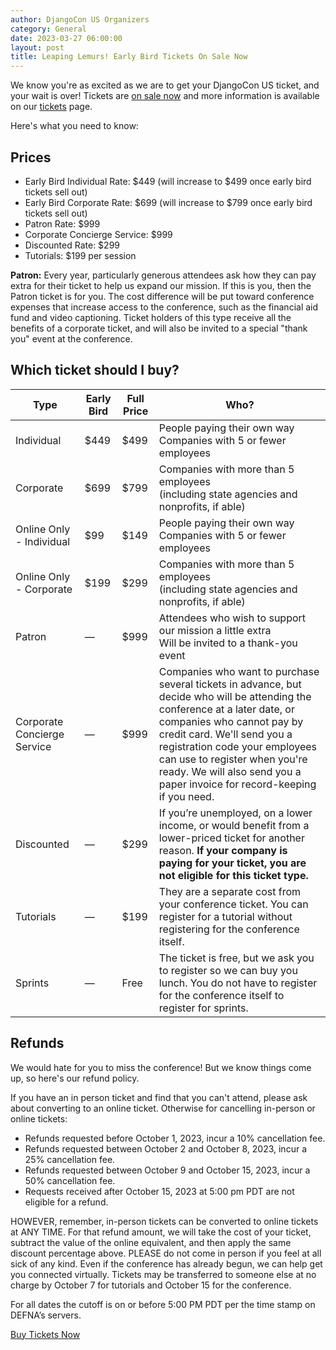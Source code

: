 ```yaml
---
author: DjangoCon US Organizers
category: General
date: 2023-03-27 06:00:00
layout: post
title: Leaping Lemurs! Early Bird Tickets On Sale Now
---
```


We know you're as excited as we are to get your DjangoCon US ticket, and your wait is over! Tickets are [on sale now]({{site.ticket_link}}) and more information is available on our [tickets](/tickets/) page.

Here's what you need to know:

## Prices

- Early Bird Individual Rate: $449 (will increase to $499 once early bird tickets sell out)
- Early Bird Corporate Rate: $699 (will increase to $799 once early bird tickets sell out)
- Patron Rate: $999
- Corporate Concierge Service: $999
- Discounted Rate: $299
- Tutorials: $199 per session

**Patron:** Every year, particularly generous attendees ask how they can pay extra for their ticket to help us expand our mission. If this is you, then the Patron ticket is for you. The cost difference will be put toward conference expenses that increase access to the conference, such as the financial aid fund and video captioning. Ticket holders of this type receive all the benefits of a corporate ticket, and will also be invited to a special "thank you" event at the conference.

## Which ticket should I buy?

<table>
     <thead>
      <tr>
       <th>Type</th>
       <th>Early Bird</th>
       <th>Full Price</th>
       <th>Who?</th>
      </tr>
     </thead>
     <tbody>
      <tr>
       <td>Individual</td>
       <td>$449</td>
       <td>$499</td>
       <td><div>People paying their own way</div><div>Companies with 5 or fewer employees</div></td>
      </tr>
      <tr>
       <td>Corporate</td>
       <td>$699</td>
       <td>$799</td>
       <td><div>Companies with more than 5 employees</div><div>(including state agencies and nonprofits, if able)</div></td>
      </tr>
      <tr>
        <td>Online Only - Individual</td>
        <td>$99</td>
        <td>$149</td>
        <td><div>People paying their own way</div><div>Companies with 5 or fewer employees</div></td>
      </tr>
      <tr>
        <td>Online Only - Corporate</td>
        <td>$199</td>
        <td>$299</td>
        <td><div>Companies with more than 5 employees</div><div>(including state agencies and nonprofits, if able)</div></td>
      </tr>
      <tr>
       <td>Patron</td>
       <td>&mdash;</td>
       <td>$999</td>
       <td><div>Attendees who wish to support our mission a little extra</div><div>Will be invited to a thank-you event</div></td>
      </tr>
      <tr>
       <td>Corporate Concierge Service</td>
       <td>&mdash;</td>
       <td>$999</td>
       <td>Companies who want to purchase several tickets in advance, but decide who will be attending the conference at a later date, or companies who cannot pay by credit card. We'll send you a registration code your employees can use to register when you're ready. We will also send you a paper invoice for record-keeping if you need.</td>
      </tr>
      <tr>
       <td>Discounted</td>
       <td>&mdash;</td>
       <td>$299</td>
       <td>If you’re unemployed, on a lower income, or would benefit from a lower-priced ticket for another reason. <strong>If your company is paying for your ticket, you are not eligible for this ticket type.</strong></td>
      </tr>
      <tr>
       <td>Tutorials</td>
       <td>&mdash;</td>
       <td>$199</td>
       <td>They are a separate cost from your conference ticket. You can register for a tutorial without registering for the conference itself.</td>
      </tr>
      <tr>
       <td>Sprints</td>
       <td>&mdash;</td>
       <td>Free</td>
       <td>The ticket is free, but we ask you to register so we can buy you lunch. You do not have to register for the conference itself to register for sprints.</td>
      </tr>
     </tbody>
    </table>


## Refunds

We would hate for you to miss the conference! But we know things come up, so here's our refund policy.

If you have an in person ticket and find that you can't attend, please ask about converting to an online ticket.
Otherwise for cancelling in-person or online tickets:

- Refunds requested before October 1, 2023, incur a 10% cancellation fee.
- Refunds requested between October 2 and October 8, 2023, incur a 25% cancellation fee.
- Refunds requested between October 9 and October 15, 2023, incur a 50% cancellation fee.
- Requests received after October 15, 2023 at 5:00 pm PDT are not eligible for a refund.

HOWEVER, remember, in-person tickets can be converted to online tickets at ANY TIME. For that refund amount, we will take the cost of your ticket, subtract the value of the online equivalent, and then apply the same discount percentage above.
PLEASE do not come in person if you feel at all sick of any kind. Even if the conference has already begun, we can help get you connected virtually.
Tickets may be transferred to someone else at no charge by October 7 for tutorials and October 15 for the conference.

For all dates the cutoff is on or before 5:00 PM PDT per the time stamp on DEFNA’s servers.

<div class="row column">
    <div class="medium-5 medium-centered column">
        <div class="button-group expanded">
            <a 
                class="button"
                href="{{ site.ticket_link }}"
                target="_blank">Buy Tickets Now</a>
        </div>
    </div>
</div>
